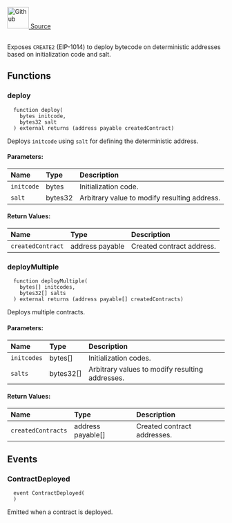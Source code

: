 <a href="https://github.com/solace-fi/solace-core/blob/main/contracts/interfaces/utils/IDeployer.sol"><img src="/img/github.svg" alt="Github" width="50px"/> Source</a><br/><br/>

Exposes `CREATE2` (EIP-1014) to deploy bytecode on deterministic addresses based on initialization code and salt.



## Functions
### deploy
```solidity
  function deploy(
    bytes initcode,
    bytes32 salt
  ) external returns (address payable createdContract)
```
Deploys `initcode` using `salt` for defining the deterministic address.


#### Parameters:
| Name | Type | Description                                                          |
| :--- | :--- | :------------------------------------------------------------------- |
|`initcode` | bytes | Initialization code.
|`salt` | bytes32 | Arbitrary value to modify resulting address.

#### Return Values:
| Name                           | Type          | Description                                                                  |
| :----------------------------- | :------------ | :--------------------------------------------------------------------------- |
|`createdContract`| address payable | Created contract address.
### deployMultiple
```solidity
  function deployMultiple(
    bytes[] initcodes,
    bytes32[] salts
  ) external returns (address payable[] createdContracts)
```
Deploys multiple contracts.


#### Parameters:
| Name | Type | Description                                                          |
| :--- | :--- | :------------------------------------------------------------------- |
|`initcodes` | bytes[] | Initialization codes.
|`salts` | bytes32[] | Arbitrary values to modify resulting addresses.

#### Return Values:
| Name                           | Type          | Description                                                                  |
| :----------------------------- | :------------ | :--------------------------------------------------------------------------- |
|`createdContracts`| address payable[] | Created contract addresses.
## Events
### ContractDeployed
```solidity
  event ContractDeployed(
  )
```
Emitted when a contract is deployed.


